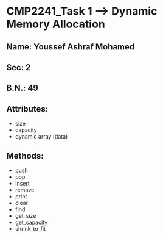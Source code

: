 # CMP2241_Task 1 --> Dynamic Memory Allocation

## Name: Youssef Ashraf Mohamed
## Sec: 2
## B.N.: 49

## Attributes:
* size
* capacity
* dynamic array (data)

## Methods:
* push 
* pop
* insert 
* remove
* print 
* clear
* find
* get_size
* get_capacity
* shrink_to_fit



<br>

<!--

### Implement this task using c++
      In this task you are required to implement the function signatures defined in da.h in da.cpp
      other files included:
      1. main.cpp >> this is to test your application
      2. catch.hpp, test.cpp >> these are for testing ### don't modify them, in case these files have been modified, the submission will fail


      Read the comments carefully and fill the missing lines
      To run the tests before submission, from the command line or Terminal, run the following commands

      make clean
      make test

      if you are on windows please make sure to setup make and configure the system path correctly
      best way is to install make using choco
      >>> choco install make

      **In case of invalid index, return -1**

      ---

      ### General Notes
      - This is an individual based assignment.
      - The due date for the submission of this phase is Sunday, 30/10/2022 at 11:59 pm.
      - **Due to the limited balance of our github account autograder, you are only allowd to submit 2 times**, please check locally before submitting by running the test file
      - Each hour delay will lead to one-point reduction in the homework’s grade.
      - Your code should be clear, understandable, and documented (commented) and follow a consistent naming convention for variables and functions.
      - You are permitted to discuss the following problems with others in the class. However, you must write up your own solutions to these problems. Any indication to the contrary will be considered an act of academic dishonesty. 
      - Please review the definition of cheating in the first presentation.

      ### Think about it
      - Can you override the the foloowing operator? >> << [ ]
      - Can you override the + operator to concatenate 2 My_DA(s) and return a new My_DA

-->
